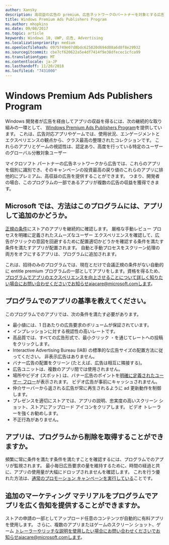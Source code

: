 ```yaml
---
author: Xansky
description: 高収益の広告の premium、広告ネットワークのパートナーを対象とする広告対応アプリの整理されたコレクション premium 広告の発行元のプログラムで、Windows このプログラムでのアプリは、使用状況、エンゲージメントとエクスペリエンスの観点からのクラスに最適です。
title: Windows Premium Ads Publishers Program
ms.author: mhopkins
ms.date: 09/08/2017
ms.topic: article
keywords: Windows 10, UWP, 広告, Advertising
ms.localizationpriority: medium
ms.openlocfilehash: 0975749e07d8bdc625820d694d08a6d8f8e29932
ms.sourcegitcommit: cbe7cf620622a5e4df7414f9e38dfecec1cfca99
ms.translationtype: MT
ms.contentlocale: ja-JP
ms.lasthandoff: 11/20/2018
ms.locfileid: "7431000"
---
```

# <a name="windows-premium-ads-publishers-program"></a>Windows Premium Ads Publishers Program

Windows 開発者が広告を経由してアプリの収益を得るには、次の継続的な取り組みの一環として、 [Windows Premium Ads Publishers Program](http://www.windowspremiumapps.com)を提供しています。 これは、広告対応アプリやゲームでは、使用状況、エンゲージメントとエクスペリエンスの観点から、クラス最高の整理されたコレクションです。 これらのアプリとゲームの視認性は、認定あり、高度を行っている特定のユーザーのグローバル分散対象ユーザー

マイクロソフト パートナーの広告ネットワークから広告では、これらのアプリを個別に識別でき、そのキャンペーンの投資最高の戻り値のこれらのアプリに排他的にプレミアム、高収益の広告を提供することができます。 つまり、開発者の場合、このプログラムの一部であるアプリが複数の広告の収益を獲得できます。

## <a name="how-does-microsoft-add-apps-to-this-program"></a>Microsoft では、方法はこのプログラムには、アプリして追加のかどうか。 

[正規の条件](#what-are-the-criteria-for-apps-in-the-program)にストアのアプリを継続的に確認します。 厳格な手動レビュー プロセスを明確に定義されたスムーズなユーザー エクスペリエンスを確認して、広告がクリックの意図を回避するために配置適切かどうかを確認する条件を満たす条件を満たすアプリが配置されます。 自動と手動プロセスをスクリーン処理の両方をオフにするアプリは、プログラムに追加されます。

これは、招待のみのプログラムでは、現在とだけで会議正規の条件がない自動的に entitle premium プログラムの一部としてアプリをします。資格を得るため、プログラムでアプリのエクスペリエンスを向上させることについて詳しく知りたい場合にお問い合わせくださいでお知らせaiacare@microsoft.comします。

## <a name="what-are-the-criteria-for-apps-in-the-program"></a>プログラムでのアプリの基準を教えてください。

このプログラムでのアプリでは、次の条件を満たす必要があります。

* 最小値には、1 日あたりの広告要求のボリュームが保証されています。 
* インプレッションに対する視認性の高いレートです。 
* 高品質では、すべての広告形式で、最小クリック ・を通じてレートへの投稿をクリックします。 
* Interactive Advertising Bureau (IAB) の標準的な広告サイズの配置方法に従ってください。 非表示広告はありません。
* バナー広告の配置をクリーン (たとえば、広告は相互に隣接する)。
* 広告ユニットは、複数のアプリ間では使用されません。
* 場所やビデオ (スポット) は、バナー広告のポイントを[明確に定義されたユーザー フロー](https://blogs.windows.com/buildingapps/2017/08/31/best-practices-using-video-ads-windows-apps/)が表示されます。 ビデオ広告が事前にキャッシュされません。 
* 仲介サーバーから返される広告が常に再生されるように ad 更新動作を制御します。
* プレゼンスを適切にストアでは、アプリの説明、忠実度の高いスクリーン ショット、ストアにアップロード アイコンをクリアします。 ビデオ トレーラーを強くお勧めします。
* 不正行為がありません。

## <a name="can-apps-get-removed-from-the-program"></a>アプリは、プログラムから削除を取得することができますか。

頻繁に常に条件を満たす条件を満たすことを確認するには、プログラムでのアプリが監視されます。 最小毎日広告要求の量を維持するために、時間の経過と共に、アプリの使用量が大幅にドロップされませんを確認します。 これを行う優れた方法は、[通常のプロモーション キャンペーンを実行している](https://developer.microsoft.com/en-us/store/promote-your-apps)ことです。

## <a name="can-i-provide-additional-marketing-material-to-showcase-my-app-in-the-program"></a>追加のマーケティング マテリアルをプログラムでアプリを広く告知を提供することができますか。 

ストアの申請の一部としてアップロード任意のコンテンツが自動的に有料アプリを使用します。 さらに、複数のアプリまたはゲームのスクリーン ショット、ゲーム トレーラーやリッチな説明を使用したい場合にお問い合わせくださいでお知らせaiacare@microsoft.comします。
